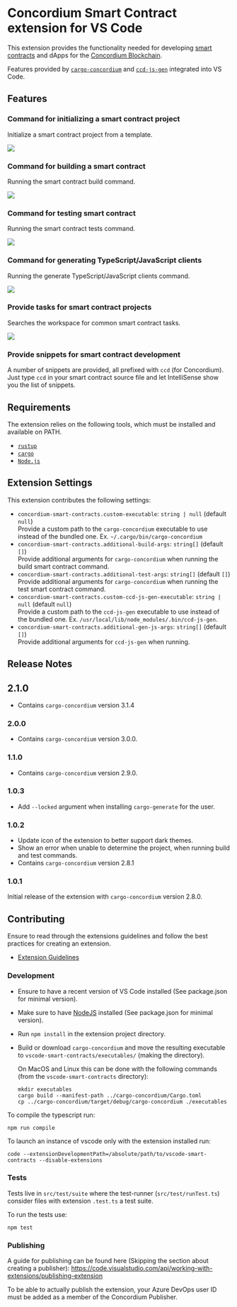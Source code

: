 # Concordium Smart Contract extension for VS Code

This extension provides the functionality needed for developing [smart contracts](https://developer.concordium.software/en/mainnet/smart-contracts/general/introduction.html) and dApps for the [Concordium Blockchain](https://concordium.com/).

Features provided by [`cargo-concordium`](https://github.com/Concordium/concordium-smart-contract-tools/tree/main/cargo-concordium) and [`ccd-js-gen`](https://www.npmjs.com/package/@concordium/ccd-js-gen) integrated into VS Code.

## Features

### Command for initializing a smart contract project

Initialize a smart contract project from a template.

![](https://github.com/Concordium/concordium-smart-contract-tools/raw/main/vscode-smart-contracts/assets/init-contract.gif)

### Command for building a smart contract

Running the smart contract build command.

![](https://github.com/Concordium/concordium-smart-contract-tools/raw/main/vscode-smart-contracts/assets/build-contract.gif)

### Command for testing smart contract

Running the smart contract tests command.

![](https://github.com/Concordium/concordium-smart-contract-tools/raw/main/vscode-smart-contracts/assets/test-contract.gif)

### Command for generating TypeScript/JavaScript clients

Running the generate TypeScript/JavaScript clients command.

![](https://github.com/Concordium/concordium-smart-contract-tools/raw/main/vscode-smart-contracts/assets/generate-js-clients.gif)

### Provide tasks for smart contract projects

Searches the workspace for common smart contract tasks.

![](https://github.com/Concordium/concordium-smart-contract-tools/raw/main/vscode-smart-contracts/assets/run-task-build.gif)

### Provide snippets for smart contract development

A number of snippets are provided, all prefixed with `ccd` (for Concordium).
Just type `ccd` in your smart contract source file and let IntelliSense show you the list of snippets.

## Requirements

The extension relies on the following tools, which must be installed and available on PATH.
- [`rustup`](https://rustup.rs/) 
- [`cargo`](https://doc.rust-lang.org/cargo/)
- [`Node.js`](https://nodejs.org/en/)

## Extension Settings

This extension contributes the following settings:

* `concordium-smart-contracts.custom-executable`: `string | null` (default `null`) <br>
  Provide a custom path to the `cargo-concordium` executable to use instead of the bundled one. Ex. `~/.cargo/bin/cargo-concordium`
* `concordium-smart-contracts.additional-build-args`: `string[]` (default `[]`) <br>
  Provide additional arguments for `cargo-concordium` when running the build smart contract command.
* `concordium-smart-contracts.additional-test-args`: `string[]` (default `[]`) <br>
  Provide additional arguments for `cargo-concordium` when running the test smart contract command.
* `concordium-smart-contracts.custom-ccd-js-gen-executable`: `string | null` (default `null`) <br>
  Provide a custom path to the `ccd-js-gen` executable to use instead of the bundled one. Ex. `/usr/local/lib/node_modules/.bin/ccd-js-gen`.
* `concordium-smart-contracts.additional-gen-js-args`: `string[]` (default `[]`) <br>
  Provide additional arguments for `ccd-js-gen` when running.

## Release Notes

## 2.1.0

- Contains `cargo-concordium` version 3.1.4

### 2.0.0

- Contains `cargo-concordium` version 3.0.0.

### 1.1.0

- Contains `cargo-concordium` version 2.9.0.

### 1.0.3

- Add `--locked` argument when installing `cargo-generate` for the user.

### 1.0.2

- Update icon of the extension to better support dark themes.
- Show an error when unable to determine the project, when running build and test commands.
- Contains `cargo-concordium` version 2.8.1

### 1.0.1

Initial release of the extension with `cargo-concordium` version 2.8.0.


## Contributing

Ensure to read through the extensions guidelines and follow the best practices for creating an extension.

* [Extension Guidelines](https://code.visualstudio.com/api/references/extension-guidelines)

### Development

- Ensure to have a recent version of VS Code installed (See package.json for minimal version).
- Make sure to have [NodeJS](https://nodejs.org/en) installed (See package.json for minimal version).
- Run `npm install` in the extension project directory.
- Build or download `cargo-concordium` and move the resulting executable to `vscode-smart-contracts/executables/` (making the directory).

  On MacOS and Linux this can be done with the following commands (from the `vscode-smart-contracts` directory):

  ```
  mkdir executables
  cargo build --manifest-path ../cargo-concordium/Cargo.toml
  cp ../cargo-concordium/target/debug/cargo-concordium ./executables
  ```

To compile the typescript run:
```
npm run compile
```

To launch an instance of vscode only with the extension installed run:
```
code --extensionDevelopmentPath=/absolute/path/to/vscode-smart-contracts --disable-extensions
```

### Tests

Tests live in `src/test/suite` where the test-runner (`src/test/runTest.ts`) consider files with extension `.test.ts` a test suite.

To run the tests use:
```
npm test
```

### Publishing

A guide for publishing can be found here (Skipping the section about creating a publisher):
https://code.visualstudio.com/api/working-with-extensions/publishing-extension

To be able to actually publish the extension, your Azure DevOps user ID must be added as a member of the Concordium Publisher.

